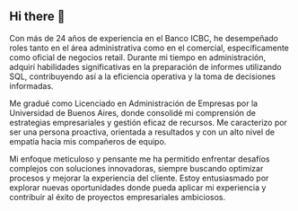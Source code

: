 ## Hi there 👋
Con más de 24 años de experiencia en el Banco ICBC, he desempeñado roles tanto en el área administrativa como en el comercial, específicamente como oficial de negocios retail. Durante mi tiempo en administración, adquirí habilidades significativas en la preparación de informes utilizando SQL, contribuyendo así a la eficiencia operativa y la toma de decisiones informadas.

Me gradué como Licenciado en Administración de Empresas por la Universidad de Buenos Aires, donde consolidé mi comprensión de estrategias empresariales y gestión eficaz de recursos. Me caracterizo por ser una persona proactiva, orientada a resultados y con un alto nivel de empatía hacia mis compañeros de equipo.

Mi enfoque meticuloso y pensante me ha permitido enfrentar desafíos complejos con soluciones innovadoras, siempre buscando optimizar procesos y mejorar la experiencia del cliente. Estoy entusiasmado por explorar nuevas oportunidades donde pueda aplicar mi experiencia y contribuir al éxito de proyectos empresariales ambiciosos.
